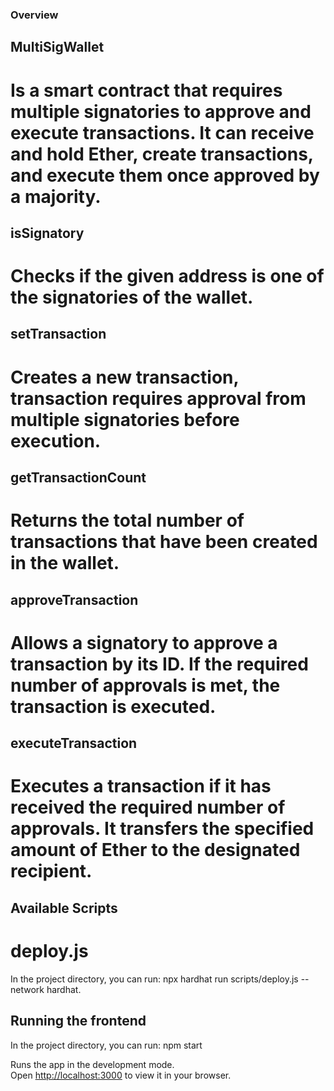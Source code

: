 ### Overview

## MultiSigWallet
# Is a smart contract that requires multiple signatories to approve and execute transactions. It can receive and hold Ether, create transactions, and execute them once approved by a majority.


## isSignatory
# Checks if the given address is one of the signatories of the wallet.


## setTransaction
# Creates a new transaction, transaction requires approval from multiple signatories before execution.


## getTransactionCount
# Returns the total number of transactions that have been created in the wallet.


## approveTransaction
# Allows a signatory to approve a transaction by its ID. If the required number of approvals is met, the transaction is executed.


## executeTransaction
#  Executes a transaction if it has received the required number of approvals. It transfers the specified amount of Ether to the designated recipient.


## Available Scripts
# deploy.js
In the project directory, you can run: npx hardhat run scripts/deploy.js --network hardhat.


## Running the frontend
In the project directory, you can run: npm start

Runs the app in the development mode.\
Open [http://localhost:3000](http://localhost:3000) 
to view it in your browser.